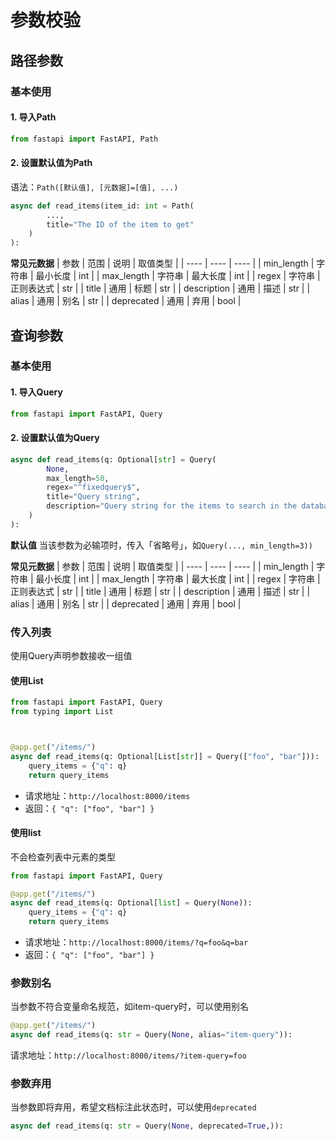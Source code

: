 # 参数校验



## 路径参数



### 基本使用



#### 1. 导入Path
```python
from fastapi import FastAPI, Path
```



#### 2. 设置默认值为Path
语法：`Path([默认值], [元数据]=[值], ...)`
```python
async def read_items(item_id: int = Path(
        ...,
        title="The ID of the item to get"
    )
):
```



**常见元数据**
| 参数 | 范围 | 说明 | 取值类型 |
| ---- | ---- | ---- |
| min_length | 字符串 | 最小长度 | int |
| max_length | 字符串 | 最大长度 | int |
| regex | 字符串 | 正则表达式 | str |
| title | 通用 | 标题 | str |
| description | 通用 | 描述 | str |
| alias | 通用 | 别名 | str |
| deprecated | 通用 | 弃用 | bool |



## 查询参数



### 基本使用



#### 1. 导入Query
```python
from fastapi import FastAPI, Query
```



#### 2. 设置默认值为Query



```python
async def read_items(q: Optional[str] = Query(
        None,
        max_length=50,
        regex="^fixedquery$",
        title="Query string",
        description="Query string for the items to search in the database that have a good match"
    )
):
```



**默认值**
当该参数为必输项时，传入「省略号」，如`Query(..., min_length=3))`



**常见元数据**
| 参数 | 范围 | 说明 | 取值类型 |
| ---- | ---- | ---- |
| min_length | 字符串 | 最小长度 | int |
| max_length | 字符串 | 最大长度 | int |
| regex | 字符串 | 正则表达式 | str |
| title | 通用 | 标题 | str |
| description | 通用 | 描述 | str |
| alias | 通用 | 别名 | str |
| deprecated | 通用 | 弃用 | bool |



### 传入列表
使用Query声明参数接收一组值



#### 使用List
```python
from fastapi import FastAPI, Query
from typing import List



@app.get("/items/")
async def read_items(q: Optional[List[str]] = Query(["foo", "bar"])):
    query_items = {"q": q}
    return query_items
```



- 请求地址：`http://localhost:8000/items`
- 返回：`{ "q": ["foo", "bar"] }`



#### 使用list
不会检查列表中元素的类型
```python
from fastapi import FastAPI, Query

@app.get("/items/")
async def read_items(q: Optional[list] = Query(None)):
    query_items = {"q": q}
    return query_items
```



- 请求地址：`http://localhost:8000/items/?q=foo&q=bar`
- 返回：`{ "q": ["foo", "bar"] }`



### 参数别名
当参数不符合变量命名规范，如item-query时，可以使用别名
```python
@app.get("/items/")
async def read_items(q: str = Query(None, alias="item-query")):
```



请求地址：`http://localhost:8000/items/?item-query=foo`



### 参数弃用
当参数即将弃用，希望文档标注此状态时，可以使用`deprecated`
```python
async def read_items(q: str = Query(None, deprecated=True,)):
```
